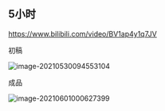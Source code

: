 ## 5小时

https://www.bilibili.com/video/BV1ap4y1q7JV

初稿

![image-20210530094553104](../../Typora/my-images/image-20210530094553104.png)

成品

![image-20210601000627399](../../Typora/my-images/image-20210601000627399.png)

